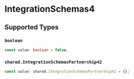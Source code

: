 # IntegrationSchemas4


## Supported Types

### `boolean`

```typescript
const value: boolean = false;
```

### `shared.IntegrationSchemasPartnership42`

```typescript
const value: shared.IntegrationSchemasPartnership42 = {};
```

